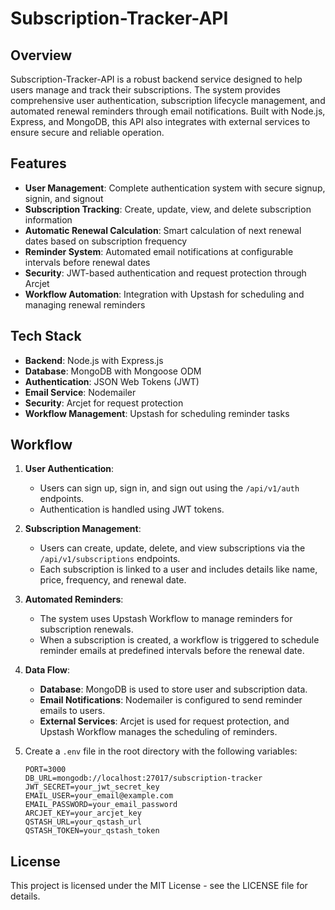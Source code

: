 # Subscription-Tracker-API

## Overview

Subscription-Tracker-API is a robust backend service designed to help users manage and track their subscriptions. The system provides comprehensive user authentication, subscription lifecycle management, and automated renewal reminders through email notifications. Built with Node.js, Express, and MongoDB, this API also integrates with external services to ensure secure and reliable operation.

## Features

- **User Management**: Complete authentication system with secure signup, signin, and signout
- **Subscription Tracking**: Create, update, view, and delete subscription information
- **Automatic Renewal Calculation**: Smart calculation of next renewal dates based on subscription frequency
- **Reminder System**: Automated email notifications at configurable intervals before renewal dates
- **Security**: JWT-based authentication and request protection through Arcjet
- **Workflow Automation**: Integration with Upstash for scheduling and managing renewal reminders

## Tech Stack

- **Backend**: Node.js with Express.js
- **Database**: MongoDB with Mongoose ODM
- **Authentication**: JSON Web Tokens (JWT)
- **Email Service**: Nodemailer
- **Security**: Arcjet for request protection
- **Workflow Management**: Upstash for scheduling reminder tasks

## Workflow

1. **User Authentication**: 
   - Users can sign up, sign in, and sign out using the `/api/v1/auth` endpoints.
   - Authentication is handled using JWT tokens.

2. **Subscription Management**:
   - Users can create, update, delete, and view subscriptions via the `/api/v1/subscriptions` endpoints.
   - Each subscription is linked to a user and includes details like name, price, frequency, and renewal date.

3. **Automated Reminders**:
   - The system uses Upstash Workflow to manage reminders for subscription renewals.
   - When a subscription is created, a workflow is triggered to schedule reminder emails at predefined intervals before the renewal date.

4. **Data Flow**:
   - **Database**: MongoDB is used to store user and subscription data.
   - **Email Notifications**: Nodemailer is configured to send reminder emails to users.
   - **External Services**: Arcjet is used for request protection, and Upstash Workflow manages the scheduling of reminders.

3. Create a `.env` file in the root directory with the following variables:
   ```
   PORT=3000
   DB_URL=mongodb://localhost:27017/subscription-tracker
   JWT_SECRET=your_jwt_secret_key
   EMAIL_USER=your_email@example.com
   EMAIL_PASSWORD=your_email_password
   ARCJET_KEY=your_arcjet_key
   QSTASH_URL=your_qstash_url
   QSTASH_TOKEN=your_qstash_token
   ```

## License

This project is licensed under the MIT License - see the LICENSE file for details.